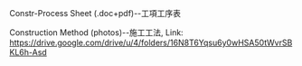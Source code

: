 Constr-Process Sheet (.doc+pdf)--工項工序表<br/>

Construction Method (photos)--施工工法, Link: https://drive.google.com/drive/u/4/folders/16N8T6Yqsu6y0wHSA50tWvrSBKL6h-Asd
